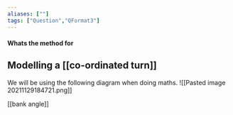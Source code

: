 ```yaml
---
aliases: [""]
tags: ["Question","QFormat3"]
---
```


#### Whats the method for
## Modelling a [[co-ordinated turn]]

We will be using the following diagram when doing maths.
![[Pasted image 20211129184721.png]]

[[bank angle]]
